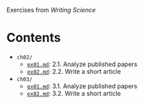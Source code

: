 Exercises from _Writing Science_

# Contents

- `ch02/`
    - [`ex01.md`](ch02/ex01.md): 2.1. Analyze published papers
    - [`ex02.md`](ch02/ex02.md): 2.2. Write a short article
- `ch03/`
    - [`ex01.md`](ch03/ex01.md): 3.1. Analyze published papers
    - [`ex02.md`](ch03/ex02.md): 3.2. Write a short article
